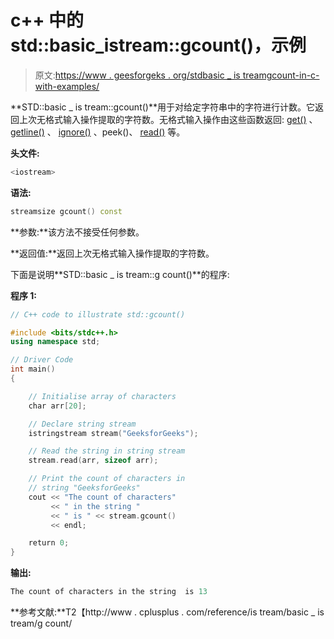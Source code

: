 # c++ 中的 std::basic_istream::gcount()，示例

> 原文:[https://www . geesforgeks . org/stdbasic _ is treamgcount-in-c-with-examples/](https://www.geeksforgeeks.org/stdbasic_istreamgcount-in-c-with-examples/)

**STD::basic _ is tream::gcount()**用于对给定字符串中的字符进行计数。它返回上次无格式输入操作提取的字符数。无格式输入操作由这些函数返回: [get()](https://www.geeksforgeeks.org/fgets-gets-c-language/) 、 [getline()](https://www.geeksforgeeks.org/getline-string-c/) 、 [ignore()](https://www.geeksforgeeks.org/clearing-the-input-buffer-in-cc/) 、peek()、 [read()](https://www.geeksforgeeks.org/input-output-system-calls-c-create-open-close-read-write/) 等。

**头文件:**

```cpp
<iostream>

```

**语法:**

```cpp
streamsize gcount() const

```

**参数:**该方法不接受任何参数。

**返回值:**返回上次无格式输入操作提取的字符数。

下面是说明**STD::basic _ is tream::g count()**的程序:

**程序 1:**

```cpp
// C++ code to illustrate std::gcount()

#include <bits/stdc++.h>
using namespace std;

// Driver Code
int main()
{

    // Initialise array of characters
    char arr[20];

    // Declare string stream
    istringstream stream("GeeksforGeeks");

    // Read the string in string stream
    stream.read(arr, sizeof arr);

    // Print the count of characters in
    // string "GeeksforGeeks"
    cout << "The count of characters"
         << " in the string "
         << " is " << stream.gcount()
         << endl;

    return 0;
}
```

**输出:**

```cpp
The count of characters in the string  is 13

```

**参考文献:**T2【http://www . cplusplus . com/reference/is tream/basic _ is tream/g count/
